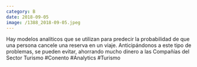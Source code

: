 ```yaml
--- 
category: B 
date: 2018-09-05 
image: /1388_2018-09-05.jpeg 
--- 
```


Hay modelos analíticos que se utilizan para predecir la probabilidad de que una persona cancele una reserva en un viaje. Anticipándonos a este tipo de problemas, se pueden evitar, ahorrando mucho dinero a las Compañías del Sector Turismo #Conento #Analytics #Turismo